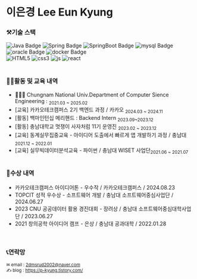 # 이은경 Lee Eun Kyung

### ⚒기술 스택

![Java Badge](https://img.shields.io/badge/Java-007396?style=flat-square&logo=Java&logoColor=white)
![Spring Badge](https://img.shields.io/badge/spring-6DB33F?style=flat-square&logo=Spring&logoColor=white)
![SpringBoot Badge](https://img.shields.io/badge/springboot-6DB33F?style=flat-square&logo=Springboot&logoColor=white)
![mysql Badge](https://img.shields.io/badge/mysql-4479A1?style=flat-square&logo=mysql&logoColor=white)
![oracle Badge](https://img.shields.io/badge/oracle-F80000?style=flat-square&logo=oracle&logoColor=white)
![docker Badge](https://img.shields.io/badge/docker-2496ED?style=flat-square&logo=docker&logoColor=white)
<br>
![HTML5](https://img.shields.io/badge/HTML5-E34F26?style=flat-square&logo=HTML5&logoColor=white)
![css3](https://img.shields.io/badge/css-1572B6?style=flat-square&logo=css3&logoColor=white)
![js](https://img.shields.io/badge/JavaScript-F7DF1E?style=flat-square&logo=JavaScript&logoColor=white)
![react](https://img.shields.io/badge/react-61DAFB?style=flat-square&logo=react&logoColor=white)
<br><br>

### 👩‍💻활동 및 교육 내역
- 👩🏻‍🎓 Chungnam National Univ.Department of Computer Sience Engineering : <sub>2021.03 ~ 2025.02</sup></sub><br>
- [교육] 카카오테크캠퍼스 2기 백엔드 과정 / 카카오 <sub>2024.03 ~ 2024.11</sup><br>
- [활동] 백마인턴십 메리핸드 : Backend Intern <sub>2023.09~2023.12</sup><br>
- [활동] 충남대학교 멋쟁이 사자처럼 11기 운영진 <sub>2023.02 ~ 2023.12</sup><br>
- [교육] 동계실무집중교육 - 아이디어 도출에서 빠르게 앱 개발하기 과정 / 충남대 <sub>2021.12 ~ 2022.01</sup><br>
- [교육] 실무빅데이터분석교육 - 파이썬 / 충남대 WISET 사업단<sub>2021.06 ~ 2021.07</sup> <br><br>



### 📃수상 내역
- 카카오테크캠퍼스 아이디어톤 - 우수작 / 카카오테크캠퍼스 / 2024.08.23
- TOPCIT 성적 우수상 - 소프트웨어 개발 / 충남대 소프트웨어중심사업단 / 2024.06.27
- 2023 CNU 공공데이터 활용 경진대회 - 장려상 / 충남대 소프트웨어중심대학사업단 / 2023.06.27
- 2021 창의공학 아이디어 캠프 - 은상 / 충남대 공과대학 / 2022.01.28

<br>

### 📞연락망
<sup>✉ email : 2dmsrud2002@naver.com</sup>
<br>
<sup>✍ blog : https://p-kyung.tistory.com/</sup> 


<br>
